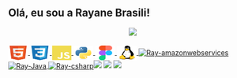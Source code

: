 ## Olá, eu sou a Rayane Brasili!
<div align="center">
  <a href="https://github.com/rayanebrasili">
  <img height="180em" src="https://github-readme-stats.vercel.app/apiusername=rayanebrasili&show_icons=true&theme=dracula&include_all_commits=true&count_private=true"/>

</div>
  <div style="display: inline_block"><br>
  <img align="center" alt="Ray-HTML" height="30" width="40" src="https://raw.githubusercontent.com/devicons/devicon/master/icons/html5/html5-original.svg">
  <img align="center" alt="Ray-CSS" height="30" width="40" src="https://raw.githubusercontent.com/devicons/devicon/master/icons/css3/css3-original.svg">
  <img align="center" alt="Ray-Js" height="30" width="40" src="https://raw.githubusercontent.com/devicons/devicon/master/icons/javascript/javascript-plain.svg">
  <img align="center" alt="Ray-Python" height="30" width="40" src="https://raw.githubusercontent.com/devicons/devicon/master/icons/python/python-original.svg">
  <img align="center" alt="Ray-Figma" height="30" width="40" src="https://raw.githubusercontent.com/devicons/devicon/master/icons/figma/figma-original.svg">
  <img align="center" alt="Ray-Linux" height="30" width="40" src="https://raw.githubusercontent.com/devicons/devicon/master/icons/linux/linux-original.svg">
  <img align="center" alt="Ray-amazonwebservices" height="30" width="40 src="https://raw.githubusercontent/devicons/devicon/master/icons/amazonwebservices/amazonwebservices-original.svg">
  <img align="center" alt="Ray-Java" height="30" width="40" src="https://raw.githubusercontent/devicons/devicon/master/icons/java/java-original.svg">
  <img align="center" alt="Ray-csharp" height="30" width="40" src="https://raw.githubusercontent/devicons/devicon/master/icons/csharp/csharp-plain.svg>
  <img align="center" alt="Ray-docker" height="30" width="40" src="https://raw.githubusercontent/devicons/devicon/master/icons/docker/docker-plain.svg>
  <img align="center" alt="Ray-grafana" height="30" width="40" src="https://raw.githubusercontent/devicons/devicon/master/icons/grafana/grafana-original.svg>
  <img align="center" alt="Ray-docker" height="30" width="40" src="https://github.com/devicons/devicon/blob/master/icons/mysql/mysql-plain-wordmark.svg>
    
  </div>
  <br>
<div> 
  <a href="https://instagram.com/brasili_" target="_blank"><img src="https://img.shields.io/badge/-Instagram-%23E4405F?style=for-the-badge&logo=instagram&logoColor=white" target="_blank"></a>
  <a href = "mailto:brasilisray@gmail.com"><img src="https://img.shields.io/badge/-Gmail-%23333?style=for-the-badge&logo=gmail&logoColor=white" target="_blank"></a>
  <a href="www.linkedin.com/in/rayane-brasili-257979207" target="_blank"><img src="https://img.shields.io/badge/-LinkedIn-%230077B5?style=for-the-badge&logo=linkedin&logoColor=white" target="_blank"></a> 
 
</div>
